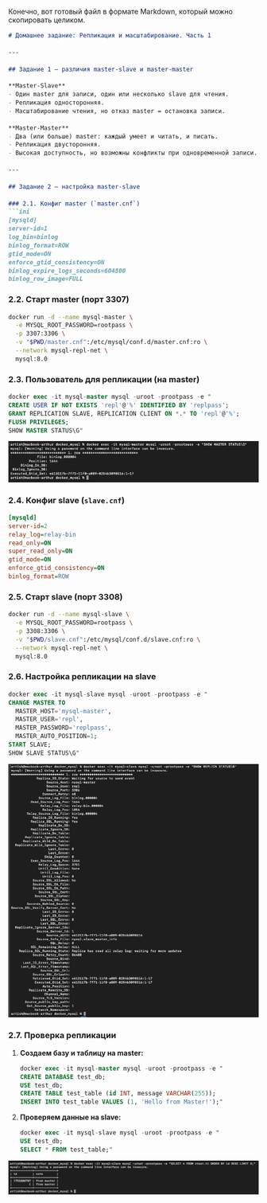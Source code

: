 Конечно, вот готовый файл в формате Markdown, который можно скопировать целиком.

```markdown
# Домашнее задание: Репликация и масштабирование. Часть 1

---

## Задание 1 — различия master-slave и master-master

**Master-Slave**
- Один master для записи, один или несколько slave для чтения.
- Репликация односторонняя.
- Масштабирование чтения, но отказ master = остановка записи.

**Master-Master**
- Два (или больше) master: каждый умеет и читать, и писать.
- Репликация двусторонняя.
- Высокая доступность, но возможны конфликты при одновременной записи.

---

## Задание 2 — настройка master-slave

### 2.1. Конфиг master (`master.cnf`)
```ini
[mysqld]
server-id=1
log_bin=binlog
binlog_format=ROW
gtid_mode=ON
enforce_gtid_consistency=ON
binlog_expire_logs_seconds=604800
binlog_row_image=FULL
```

### 2.2. Старт master (порт 3307)
```bash
docker run -d --name mysql-master \
  -e MYSQL_ROOT_PASSWORD=rootpass \
  -p 3307:3306 \
  -v "$PWD/master.cnf":/etc/mysql/conf.d/master.cnf:ro \
  --network mysql-repl-net \
  mysql:8.0
```

### 2.3. Пользователь для репликации (на master)
```sql
docker exec -it mysql-master mysql -uroot -prootpass -e "
CREATE USER IF NOT EXISTS 'repl'@'%' IDENTIFIED BY 'replpass';
GRANT REPLICATION SLAVE, REPLICATION CLIENT ON *.* TO 'repl'@'%';
FLUSH PRIVILEGES;
SHOW MASTER STATUS\G"
```
![users](./screenshots/step02_master_status.png)

### 2.4. Конфиг slave (`slave.cnf`)
```ini
[mysqld]
server-id=2
relay_log=relay-bin
read_only=ON
super_read_only=ON
gtid_mode=ON
enforce_gtid_consistency=ON
binlog_format=ROW
```

### 2.5. Старт slave (порт 3308)
```bash
docker run -d --name mysql-slave \
  -e MYSQL_ROOT_PASSWORD=rootpass \
  -p 3308:3306 \
  -v "$PWD/slave.cnf":/etc/mysql/conf.d/slave.cnf:ro \
  --network mysql-repl-net \
  mysql:8.0
```

### 2.6. Настройка репликации на slave
```sql
docker exec -it mysql-slave mysql -uroot -prootpass -e "
CHANGE MASTER TO
  MASTER_HOST='mysql-master',
  MASTER_USER='repl',
  MASTER_PASSWORD='replpass',
  MASTER_AUTO_POSITION=1;
START SLAVE;
SHOW SLAVE STATUS\G"
```
![users](./screenshots/step02_slave_status.png)

### 2.7. Проверка репликации
1.  **Создаем базу и таблицу на master:**
    ```sql
    docker exec -it mysql-master mysql -uroot -prootpass -e "
    CREATE DATABASE test_db;
    USE test_db;
    CREATE TABLE test_table (id INT, message VARCHAR(255));
    INSERT INTO test_table VALUES (1, 'Hello from Master!');"
    ```

2.  **Проверяем данные на slave:**
    ```sql
    docker exec -it mysql-slave mysql -uroot -prootpass -e "
    USE test_db;
    SELECT * FROM test_table;"
    ```
![users](./screenshots/step02_slave_select.png)
```
